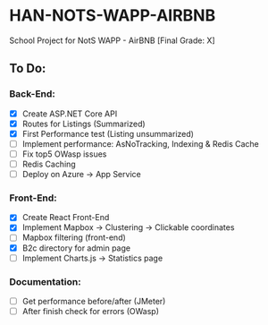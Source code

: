 # HAN-NOTS-WAPP-AIRBNB
School Project for NotS WAPP - AirBNB [Final Grade: X]

## To Do:
### Back-End:
- [x] Create ASP.NET Core API
- [x] Routes for Listings (Summarized)
- [x] First Performance test (Listing unsummarized)
- [ ] Implement performance: AsNoTracking, Indexing & Redis Cache
- [ ] Fix top5 OWasp issues
- [ ] Redis Caching
- [ ] Deploy on Azure -> App Service

### Front-End:
- [x] Create React Front-End
- [x] Implement Mapbox -> Clustering -> Clickable coordinates
- [ ] Mapbox filtering (front-end)
- [x] B2c directory for admin page
- [ ] Implement Charts.js -> Statistics page

### Documentation:
- [ ] Get performance before/after (JMeter)
- [ ] After finish check for errors (OWasp)

